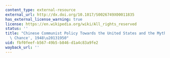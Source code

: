 ```yaml
---
content_type: external-resource
external_url: http://dx.doi.org/10.1017/S0026749X00011835
has_external_license_warning: true
license: https://en.wikipedia.org/wiki/All_rights_reserved
status: ''
title: "Chinese Communist Policy Towards the United States and the Myth of the 'Lost\
  \ Chance', 1948\u20131950"
uid: fbf0feef-b567-49b5-b846-d1a4c83a9fe2
wayback_url: ''
---
```

